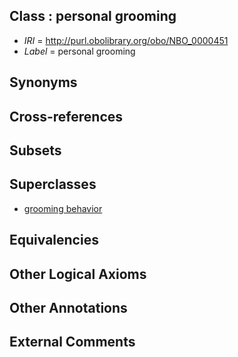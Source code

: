 
## Class : personal grooming

 * *IRI* = http://purl.obolibrary.org/obo/NBO_0000451
 * *Label* = personal grooming

## Synonyms


## Cross-references


## Subsets


## Superclasses

 * [grooming behavior](../../NBO/27/NBO_0000027.md)

## Equivalencies


## Other Logical Axioms


## Other Annotations


## External Comments

